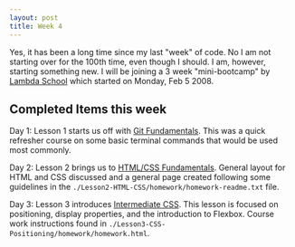 ```yaml
---
layout: post
title: Week 4
---
```


Yes, it has been a long time since my last "week" of code. No I am not starting over for the 100th time, even though I should.  I am, however, starting something new.  I will be joining a 3 week "mini-bootcamp" by [Lambda School][1] which started on Monday, Feb 5 2008.

<!--more-->

## Completed Items this week

Day 1: Lesson 1 starts us off with [Git Fundamentals][2].  This was a quick refresher course on some basic terminal commands that would be used most commonly. 

Day 2: Lesson 2 brings us to [HTML/CSS Fundamentals][3]. General layout for HTML and CSS discussed and a general page created following some guidelines in the `./Lesson2-HTML-CSS/homework/homework-readme.txt` file. 

Day 3: Lesson 3 introduces [Intermediate CSS][4].  This lesson is focused on positioning, display properties, and the introduction to Flexbox. Course work instructions found in `./Lesson3-CSS-Positioning/homework/homework.html`.

[1]: https://lambdaschool.com/
[2]: https://github.com/izulien/Precourse/tree/master/Lesson1-Git
[3]: https://github.com/izulien/Precourse/tree/master/Lesson2-HTML-CSS
[4]: https://github.com/izulien/Precourse/tree/master/Lesson3-CSS-Positioning